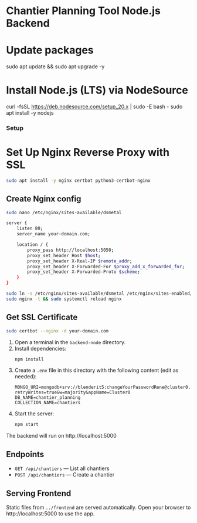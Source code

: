 # Chantier Planning Tool Node.js Backend
# Update packages
sudo apt update && sudo apt upgrade -y

# Install Node.js (LTS) via NodeSource
curl -fsSL https://deb.nodesource.com/setup_20.x | sudo -E bash -
sudo apt install -y nodejs

### Setup

# Set Up Nginx Reverse Proxy with SSL

```bash
sudo apt install -y nginx certbot python3-certbot-nginx
```
## Create Nginx config

```bash
sudo nano /etc/nginx/sites-available/dsmetal
```

```bash
server {
    listen 80;
    server_name your-domain.com;

    location / {
        proxy_pass http://localhost:5050;
        proxy_set_header Host $host;
        proxy_set_header X-Real-IP $remote_addr;
        proxy_set_header X-Forwarded-For $proxy_add_x_forwarded_for;
        proxy_set_header X-Forwarded-Proto $scheme;
    }
}
```

```bash
sudo ln -s /etc/nginx/sites-available/dsmetal /etc/nginx/sites-enabled/
sudo nginx -t && sudo systemctl reload nginx
```
## Get SSL Certificate
```bash
sudo certbot --nginx -d your-domain.com
```

1. Open a terminal in the `backend-node` directory.
2. Install dependencies:
   ```sh
   npm install
   ```
3. Create a `.env` file in this directory with the following content (edit as needed):
   ```env
   MONGO_URI=mongodb+srv://blenderit5:changeYourPasswordRene@cluster0.he8t5.mongodb.net/?retryWrites=true&w=majority&appName=Cluster0
   DB_NAME=chantier_planning
   COLLECTION_NAME=chantiers
   ```
4. Start the server:
   ```sh
   npm start
   ```

The backend will run on http://localhost:5000

## Endpoints
- `GET /api/chantiers` — List all chantiers
- `POST /api/chantiers` — Create a chantier

## Serving Frontend
Static files from `../frontend` are served automatically. Open your browser to http://localhost:5000 to use the app. 